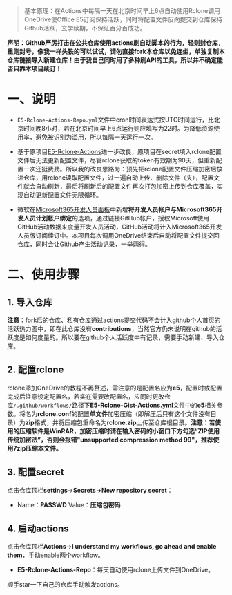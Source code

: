 

> 基本原理：在Actions中每隔一天在北京时间早上6点自动使用Rclone调用OneDrive使Office E5订阅保持活跃，同时将配置文件反向提交到仓库保持Github活跃，玄学续期，不保证百分百成功。

**声明：Github严厉打击在公共仓库使用actions刷自动脚本的行为，轻则封仓库，重则封号，像我一样头铁的可以试试，请勿直接fork本仓库以免连坐，单独复制本仓库链接导入新建仓库！由于我自己同时用了多种刷API的工具，所以并不确定能否只靠本项目续订！**

# 一、说明

- `E5-Rclone-Actions-Repo.yml`文件中cron时间表达式按UTC时间运行，比北京时间晚8小时，若在北京时间早上6点运行则应填写为22时。为降低资源使用率，避免被识别为滥用，所以每隔一天运行一次。

- 基于原项目[E5-Rclone-Actions](https://github.com/peng4740/E5-Rclone-Actions)进一步改良，原项目在secret填入rclone配置文件后无法更新配置文件，尽管rclone获取的token有效期为90天，但重新配置一次还挺费劲。所以我的改良思路为：预先把rclone配置文件压缩加密后放进仓库，用rclone读取配置文件，过一遍自动上传、删除文件（夹），配置文件就会自动刷新，最后将刷新后的配置文件再次打包加密上传到仓库覆盖，实现自动更新配置文件无限循环。

- 微软在[Microsoft365开发人员面板](https://developer.microsoft.com/zh-cn/microsoft-365/profile/settings/accounts-linked)中新增**将开发人员帐户与Microsoft365开发人员计划帐户绑定**的选项，通过链接GitHub帐户，授权Microsoft使用GitHub活动数据来度量开发人员活动，GitHub活动将计入Microsoft365开发人员版订阅续订中。本项目每次调用OneDrive结束后自动将配置文件提交回仓库，同时会让Github产生活动记录，一举两得。

# 二、使用步骤
## 1. 导入仓库
**注意**：fork后的仓库、私有仓库通过actions提交代码不会计入github个人首页的活跃热力图中，即在此仓库没有**contributions**，当然官方仍未说明在github的活跃度是如何度量的。所以要在github个人活跃度中有记录，需要手动新建、导入仓库。
## 2. 配置rclone
rclone添加OneDrive的教程不再赘述，需注意的是配置名应为**e5**，配置时或配置完成后注意设定配置名，若实在需要改配置名，应同时更改仓库`/.github/workflows/`路径下**E5-Rclone-Gist-Actions.yml**文件中的**e5**相关参数。将名为**rclone.conf**的配置**单文件**加密压缩（即解压后只有这个文件没有目录）为**zip**格式，并将压缩包重命名为**rclone.zip**上传至仓库根目录。**注意：若使用的压缩软件是WinRAR，加密压缩时请在输入密码的小窗口下方勾选“ZIP使用传统加密法”，否则会报错"unsupported compression method 99"，推荐使用7zip压缩本文件。**
## 3. 配置secret

点击仓库顶栏**settings**→**Secrets→New repository secret**：

- Name：**PASSWD**  Value：**压缩包密码**


## 4. 启动actions
点击仓库顶栏**Actions**→**I understand my workflows, go ahead and enable them**，手动enable两个workflow。

- **E5-Rclone-Actions-Repo**：每天自动使用rclone上传文件到OneDrive。

顺手star一下自己的仓库手动触发actions。
